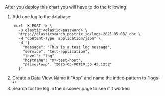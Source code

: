 After you deploy this chart you will have to do the following
1) Add one log to the database:
```
    curl -X POST -k \
      -u elastic:<elastic-password> \
      https://elasticsearch.postrix.io/logs-2025.05.08/_doc \
      -H "Content-Type: application/json" \
      -d '{
        "message": "This is a test log message",
        "service": "test-application",
        "level": "log",
        "hostname": "my-test-host",
        "@timestamp": "2025-05-08T18:30:45.123Z"
      }'
```

2) Create a Data View. Name it "App" and name the index-pattern to "logs-*"
3) Search for the log in the discover page to see if it worked